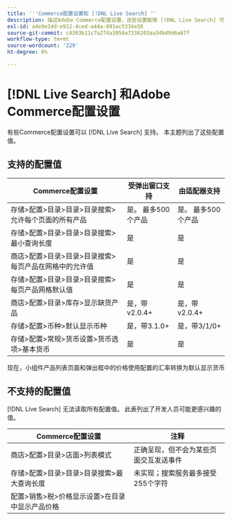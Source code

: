 ```yaml
---
title: '''Commerce配置设置和 [!DNL Live Search] ‘'
description: 描述Adobe Commerce配置设置，这些设置能够 [!DNL Live Search] 可以阅读。
exl-id: a4e9e2dd-e912-4ced-a44a-091ac5334e50
source-git-commit: c8303b11c7a274a3956a7336203aa34bd9d6a67f
workflow-type: tm+mt
source-wordcount: '229'
ht-degree: 0%

---
```


# [!DNL Live Search] 和Adobe Commerce配置设置

有些Commerce配置设置可以 [!DNL Live Search] 支持。 本主题列出了这些配置值。

## 支持的配置值

| Commerce配置设置 | 受弹出窗口支持 | 由适配器支持 |
|---|---|---|
| 存储>配置>目录>目录>目录搜索>允许每个页面的所有产品 | 是。 最多500个产品 | 是。 最多500个产品 |
| 存储>配置>目录>目录>目录搜索>最小查询长度 | 是 | 是 |
| 商店>配置>目录>目录>目录搜索>每页产品在网格中的允许值 | 是 | 是 |
| 存储>配置>目录>目录>目录搜索>每页产品网格默认值 | 是 | 是 |
| 商店>配置>目录>库存>显示缺货产品 | 是，带v2.0.4+ | 是，带v2.0.4+ |
| 存储>配置>币种>默认显示币种 | 是，带3.1.0+ | 是，带3/1/0+ |
| 存储>配置>常规>货币设置>货币选项>基本货币 | 是 | 是 |

现在，小组件产品列表页面和弹出框中的价格使用配置的汇率转换为默认显示货币

## 不支持的配置值

[!DNL Live Search] 无法读取所有配置值。 此表列出了开发人员可能更感兴趣的值。

| Commerce配置设置 | 注释 |
|---|---|
| 商店>配置>目录>店面>列表模式 | 正确呈现，但不会为某些页面交互发送事件 |
| 存储>配置>目录>目录>目录搜索>最大查询长度 | 未实现；搜索服务最多接受255个字符 |
| 配置>销售>税>价格显示设置>在目录中显示产品价格 |  |
